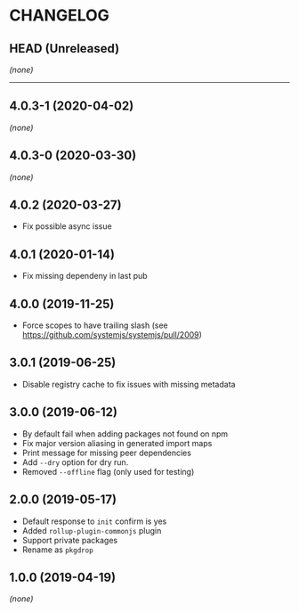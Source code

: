 # CHANGELOG

## HEAD (Unreleased)

_(none)_

---

## 4.0.3-1 (2020-04-02)

_(none)_

## 4.0.3-0 (2020-03-30)

_(none)_

## 4.0.2 (2020-03-27)

- Fix possible async issue

## 4.0.1 (2020-01-14)

- Fix missing dependeny in last pub

## 4.0.0 (2019-11-25)

- Force scopes to have trailing slash (see https://github.com/systemjs/systemjs/pull/2009)

## 3.0.1 (2019-06-25)

- Disable registry cache to fix issues with missing metadata

## 3.0.0 (2019-06-12)

- By default fail when adding packages not found on npm
- Fix major version aliasing in generated import maps
- Print message for missing peer dependencies
- Add `--dry` option for dry run.
- Removed `--offline` flag (only used for testing)

## 2.0.0 (2019-05-17)

- Default response to `init` confirm is yes
- Added `rollup-plugin-commonjs` plugin
- Support private packages
- Rename as `pkgdrop`

## 1.0.0 (2019-04-19)

_(none)_
